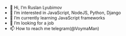 - 👋 Hi, I’m Ruslan Lyubimov
- 👀 I’m interested in JavaScript, NodeJS, Python, Django 
- 🌱 I’m currently learning JavaScript frameworks
- 💞️ I’m looking for a job
- 📫 How to reach me telegram(@VoymaMan)

<!---
Lyubimov-Ruslan2/Lyubimov-Ruslan2 is a ✨ special ✨ repository because its `README.md` (this file) appears on your GitHub profile.
You can click the Preview link to take a look at your changes.
--->
